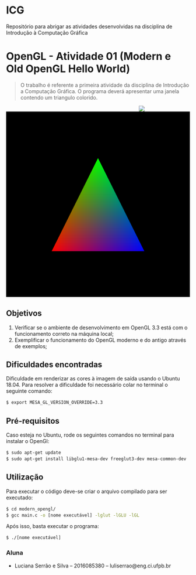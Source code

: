 # ICG
Repositório para abrigar as atividades desenvolvidas na disciplina de Introdução à Computação Gráfica

# OpenGL - Atividade 01 (Modern e Old OpenGL Hello World)

> O trabalho é referente a primeira atividade da disciplina de Introdução a Computação Gráfica. O programa deverá apresentar uma janela contendo um triangulo colorido.


[<img src="https://rawgit.com/eug/awesome-opengl/master/opengl-logo.svg" align="right" width="140">](https://www.opengl.org)
<img src="./../images/modern_opengl.png">

## Objetivos
<ol>
    <li>Verificar se o ambiente de desenvolvimento em OpenGL 3.3 está com o funcionamento correto na máquina local;</li>
    <li>Exemplificar o funcionamento do OpenGL moderno e do antigo através de exemplos;</li>
</ol>

## Dificuldades encontradas

Dificuldade em renderizar as cores à imagem de saída usando o Ubuntu 18.04. Para resolver a dificuldade foi necessário colar no terminal o seguinte comando: 

```sh
$ export MESA_GL_VERSION_OVERRIDE=3.3
```
## Pré-requisitos

Caso esteja no Ubuntu, rode os seguintes comandos no terminal para instalar o OpenGl:

```sh
$ sudo apt-get update
$ sudo apt-get install libglu1-mesa-dev freeglut3-dev mesa-common-dev
```

## Utilização

Para executar o código deve-se criar o arquivo compilado para ser executado:

```sh
$ cd modern_opengl/
$ gcc main.c -o [nome executável] -lglut -lGLU -lGL
```

Após isso, basta executar o programa:
```sh
$ ./[nome executável]
```
### Aluna
<ul>
    <li>Luciana Serrão e Silva – 2016085380 – luliserrao@eng.ci.ufpb.br</li>
</ul>

